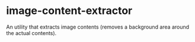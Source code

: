 # image-content-extractor
An utility that extracts image contents (removes a background area around the actual contents).
